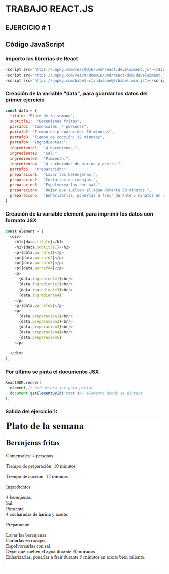 # TRABAJO REACT.JS 
## EJERCICIO # 1
## Código JavaScript

### Importo las librerías de React
```javascript
<script src="https://unpkg.com/react@16/umd/react.development.js"></script>
<script src="https://unpkg.com/react-dom@16/umd/react-dom.development.js"></script>
<script src="https://unpkg.com/babel-standalone@6/babel.min.js"></script>
```
### Creación de la variable "data", para guardar los datos del primer ejercicio
```javascript
const data = {
  titulo: "Plato de la semana",
  subtitle1:  "Berenjenas fritas",
  parrafo1: "Comensales: 4 personas",
  parrafo2: "Tiempo de preparación: 10 minutos",
  parrafo3: "Tiempo de cocción: 12 minutos",
  parrafo4: "Ingredientes:",
  ingrediente1:  "4 berenjenas.",
  ingrediente2:  "Sal.",
  ingrediente3:  "Pimienta.",
  ingrediente4:  "4 cucharadas de harina y aceite.",
  parrafo5:  "Preparación:",
  preparacion1:  "Lavar las berenjenas.",
  preparacion2:  "Cortarlas en rodajas.",
  preparacion3:  "Espolvorearlas con sal.",
  preparacion4:  "Dejar que suelten el agua durante 30 minutos.",
  preparacion5:  "Enharizarlas, ponerlas a freir durante 5 minutos en aceite bien caliente.",
}
```
### Creación de la variable element para imprimir los datos con formato JSX 
```javascript
const element = (
  <div>
    <h1>{data.titulo}</h1>
    <h2>{data.subtitle1}</h2>
    <p>{data.parrafo1}</p>
    <p>{data.parrafo2}</p>
    <p>{data.parrafo3}</p>
    <p>{data.parrafo4}</p>
    <p>
      {data.ingrediente1}<br/>
      {data.ingrediente2}<br/>
      {data.ingrediente3}<br/>
      {data.ingrediente4}
    </p>
    <p>{data.parrafo5}</p>
    <p>
      {data.preparacion1}<br/>
      {data.preparacion2}<br/>
      {data.preparacion3}<br/>
      {data.preparacion4}<br/>
      {data.preparacion5}
    </p>
    
  </div>
);
```
### Por último se pinta el documento JSX
```javascript
ReactDOM.render(
  element,// estructura jsx para pintar
  document.getElementById('root')// elemento donde se pintara
);
```

### Salida del ejercicio 1:
![Image text](img/ejercicio1.png)